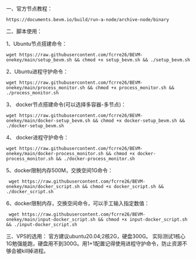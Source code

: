 一、官方节点教程：

    https://documents.bevm.io/build/run-a-node/archive-node/binary

二、脚本使用：

1、Ubuntu节点搭建命令：

    wget https://raw.githubusercontent.com/fcrre26/BEVM-onekey/main/setup_bevm.sh && chmod +x setup_bevm.sh && ./setup_bevm.sh

2、Ubuntu进程守护命令：

    wget https://raw.githubusercontent.com/fcrre26/BEVM-onekey/main/process_monitor.sh && chmod +x process_monitor.sh && ./process_monitor.sh

    

3、 docker节点搭建命令(可以选择多容器-多节点)：

    wget https://raw.githubusercontent.com/fcrre26/BEVM-onekey/main/docker-setup_bevm.sh && chmod +x docker-setup_bevm.sh && ./docker-setup_bevm.sh


4、 docker进程守护命令：

    wget https://raw.githubusercontent.com/fcrre26/BEVM-onekey/main/docker-process_monitor.sh && chmod +x docker-process_monitor.sh && ./docker-process_monitor.sh

5、docker限制内存500M，交换空间1G命令：

     wget https://raw.githubusercontent.com/fcrre26/BEVM-onekey/main/docker_script.sh && chmod +x docker_script.sh && ./docker_script.sh



6、docker限制内存，交换空间命令，可以手工输入指定数值：

     wget https://raw.githubusercontent.com/fcrre26/BEVM-onekey/main/input-docker_script.sh && chmod +x input-docker_script.sh && ./input-docker_script.sh


三、VPS的选用：
    官方建议ubuntu20.04;2核2G，硬盘300G。
    实际测试1核心1G勉强能跑，硬盘用不到300G。用1+1配置记得使用进程守护命令，防止资源不够会被kill掉进程。

